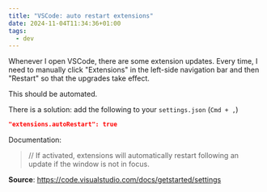 ```yaml
---
title: "VSCode: auto restart extensions"
date: 2024-11-04T11:34:36+01:00
tags:
  - dev
---
```


Whenever I open VSCode, there are some extension updates. Every time, I need to
manually click "Extensions" in the left-side navigation bar and then "Restart"
so that the upgrades take effect.

This should be automated.

There is a solution: add the following to your `settings.json` (`Cmd + ,`)

```json
"extensions.autoRestart": true
```

Documentation:

> // If activated, extensions will automatically restart following an update if
> the window is not in focus.

**Source**: https://code.visualstudio.com/docs/getstarted/settings
